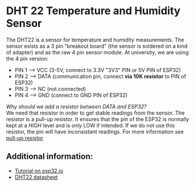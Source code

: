 # DHT 22 Temperature and Humidity Sensor

The DHT22 is a sensor for temperature and humidity measurements. The sensor exists as a 3 pin "breakout board" (the sensor is soldered on a kind of adapter) and as the raw 4 pin sensor module. At university, we are using the 4 pin version:

- PIN 1 --> VCC (3-5V, connect to 3.3V "3V3" PIN or 5V PIN of ESP32)
- PIN 2 --> DATA (communication pin, connect **via 10K resistor** to PIN of ESP32)
- PIN 3 --> NC (not connected)
- PIN 4 --> GND (connect to GND PIN of ESP32)

*Why should we add a resistor between DATA and ESP32?* <br>
We need that resistor in order to get stable readings from the sensor. The resistor is a pull-up resistor. It ensures that the pin of the ESP32 is normally kept at a HIGH level and is only LOW if intended. If we do not use this resistor, the pin will have inconsistant readings. For more information see [pull-up resistor](https://learn.sparkfun.com/tutorials/pull-up-resistors/all)

## Additional information:
- [Tutorial on esp32.io]([https://www.example.com](https://esp32io.com/tutorials/esp32-dht22?utm_content=cmp-true))
- [DHT22 datasheet](https://www.sparkfun.com/datasheets/Sensors/Temperature/DHT22.pdf)
